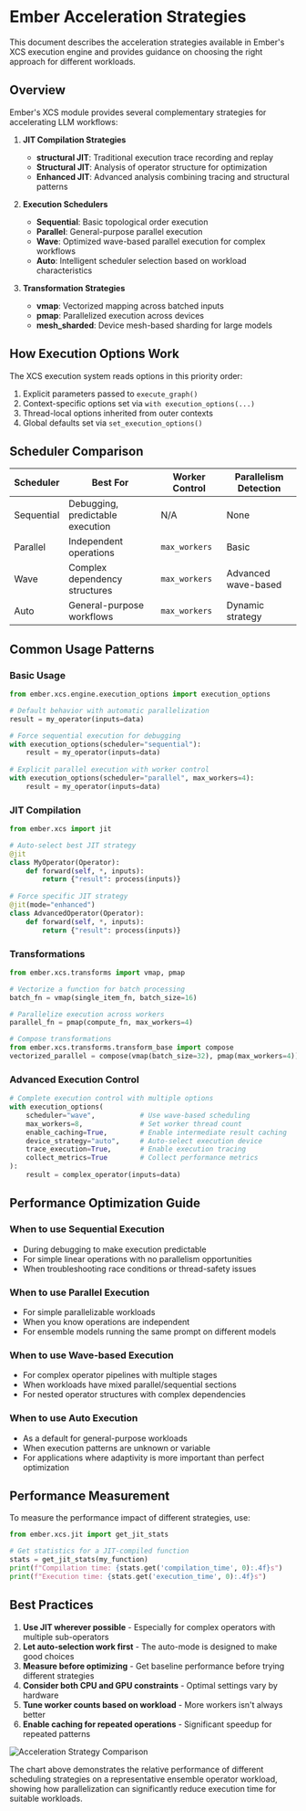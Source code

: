 # Ember Acceleration Strategies

This document describes the acceleration strategies available in Ember's XCS execution engine and provides guidance on choosing the right approach for different workloads.

## Overview

Ember's XCS module provides several complementary strategies for accelerating LLM workflows:

1. **JIT Compilation Strategies**
   - **structural JIT**: Traditional execution trace recording and replay
   - **Structural JIT**: Analysis of operator structure for optimization
   - **Enhanced JIT**: Advanced analysis combining tracing and structural patterns

2. **Execution Schedulers**
   - **Sequential**: Basic topological order execution
   - **Parallel**: General-purpose parallel execution
   - **Wave**: Optimized wave-based parallel execution for complex workflows
   - **Auto**: Intelligent scheduler selection based on workload characteristics

3. **Transformation Strategies**
   - **vmap**: Vectorized mapping across batched inputs
   - **pmap**: Parallelized execution across devices
   - **mesh_sharded**: Device mesh-based sharding for large models

## How Execution Options Work

The XCS execution system reads options in this priority order:

1. Explicit parameters passed to `execute_graph()`
2. Context-specific options set via `with execution_options(...)`
3. Thread-local options inherited from outer contexts
4. Global defaults set via `set_execution_options()`

## Scheduler Comparison

| Scheduler   | Best For                          | Worker Control    | Parallelism Detection |
|-------------|-----------------------------------|-------------------|------------------------|
| Sequential  | Debugging, predictable execution  | N/A               | None                   |
| Parallel    | Independent operations            | `max_workers`     | Basic                  |
| Wave        | Complex dependency structures     | `max_workers`     | Advanced wave-based    |
| Auto        | General-purpose workflows         | `max_workers`     | Dynamic strategy       |

## Common Usage Patterns

### Basic Usage

```python
from ember.xcs.engine.execution_options import execution_options

# Default behavior with automatic parallelization
result = my_operator(inputs=data)

# Force sequential execution for debugging
with execution_options(scheduler="sequential"):
    result = my_operator(inputs=data)
    
# Explicit parallel execution with worker control
with execution_options(scheduler="parallel", max_workers=4):
    result = my_operator(inputs=data)
```

### JIT Compilation

```python
from ember.xcs import jit

# Auto-select best JIT strategy
@jit
class MyOperator(Operator):
    def forward(self, *, inputs):
        return {"result": process(inputs)}
        
# Force specific JIT strategy
@jit(mode="enhanced")
class AdvancedOperator(Operator):
    def forward(self, *, inputs):
        return {"result": process(inputs)}
```

### Transformations

```python
from ember.xcs.transforms import vmap, pmap

# Vectorize a function for batch processing
batch_fn = vmap(single_item_fn, batch_size=16)

# Parallelize execution across workers
parallel_fn = pmap(compute_fn, max_workers=4)

# Compose transformations
from ember.xcs.transforms.transform_base import compose
vectorized_parallel = compose(vmap(batch_size=32), pmap(max_workers=4))
```

### Advanced Execution Control

```python
# Complete execution control with multiple options
with execution_options(
    scheduler="wave",           # Use wave-based scheduling
    max_workers=8,              # Set worker thread count
    enable_caching=True,        # Enable intermediate result caching
    device_strategy="auto",     # Auto-select execution device
    trace_execution=True,       # Enable execution tracing
    collect_metrics=True        # Collect performance metrics
):
    result = complex_operator(inputs=data)
```

## Performance Optimization Guide

### When to use Sequential Execution
- During debugging to make execution predictable
- For simple linear operations with no parallelism opportunities
- When troubleshooting race conditions or thread-safety issues

### When to use Parallel Execution
- For simple parallelizable workloads
- When you know operations are independent
- For ensemble models running the same prompt on different models

### When to use Wave-based Execution
- For complex operator pipelines with multiple stages
- When workloads have mixed parallel/sequential sections
- For nested operator structures with complex dependencies

### When to use Auto Execution
- As a default for general-purpose workloads
- When execution patterns are unknown or variable
- For applications where adaptivity is more important than perfect optimization

## Performance Measurement

To measure the performance impact of different strategies, use:

```python
from ember.xcs.jit import get_jit_stats

# Get statistics for a JIT-compiled function
stats = get_jit_stats(my_function)
print(f"Compilation time: {stats.get('compilation_time', 0):.4f}s")
print(f"Execution time: {stats.get('execution_time', 0):.4f}s")
```

## Best Practices

1. **Use JIT wherever possible** - Especially for complex operators with multiple sub-operators
2. **Let auto-selection work first** - The auto-mode is designed to make good choices
3. **Measure before optimizing** - Get baseline performance before trying different strategies
4. **Consider both CPU and GPU constraints** - Optimal settings vary by hardware
5. **Tune worker counts based on workload** - More workers isn't always better
6. **Enable caching for repeated operations** - Significant speedup for repeated patterns

![Acceleration Strategy Comparison](acceleration_strategies.png)

The chart above demonstrates the relative performance of different scheduling strategies on a representative ensemble operator workload, showing how parallelization can significantly reduce execution time for suitable workloads.
